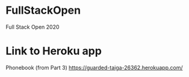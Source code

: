 # FullStackOpen
Full Stack Open 2020

# Link to Heroku app
Phonebook (from Part 3)
https://guarded-taiga-26362.herokuapp.com/
